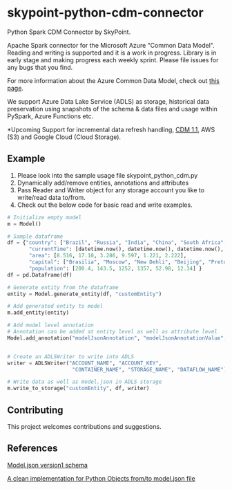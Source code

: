 # skypoint-python-cdm-connector
Python Spark CDM Connector by SkyPoint. 

Apache Spark connector for the Microsoft Azure "Common Data Model". Reading and writing is supported and it is a work in progress. Library is in early stage and making progress each weekly sprint. Please file issues for any bugs that you find. 

For more information about the Azure Common Data Model, check out [this page](https://docs.microsoft.com/en-us/common-data-model/data-lake). <br>

We support Azure Data Lake Service (ADLS) as storage, historical data preservation using snapshots of the schema & data files and usage within PySpark, Azure Functions etc.  

*Upcoming Support for incremental data refresh handling, [CDM 1.1](https://docs.microsoft.com/en-us/common-data-model/cdm-manifest), AWS (S3) and Google Cloud (Cloud Storage). <br>

## Example

1. Please look into the sample usage file skypoint_python_cdm.py
2. Dynamically add/remove entities, annotations and attributes
3. Pass Reader and Writer object for any storage account you like to write/read data to/from.
4. Check out the below code for basic read and write examples.

```python
# Initialize empty model
m = Model()

# Sample dataframe
df = {"country": ["Brazil", "Russia", "India", "China", "South Africa", "ParaSF"],
       "currentTime": [datetime.now(), datetime.now(), datetime.now(), datetime.now(), datetime.now(), datetime.now()],
       "area": [8.516, 17.10, 3.286, 9.597, 1.221, 2.222],
       "capital": ["Brasilia", "Moscow", "New Dehli", "Beijing", "Pretoria", "ParaSF"],
       "population": [200.4, 143.5, 1252, 1357, 52.98, 12.34] }
df = pd.DataFrame(df)

# Generate entity from the dataframe
entity = Model.generate_entity(df, "customEntity")

# Add generated entity to model
m.add_entity(entity)

# Add model level annotation
# Annotation can be added at entity level as well as attribute level
Model.add_annotation("modelJsonAnnotation", "modelJsonAnnotationValue", m)


# Create an ADLSWriter to write into ADLS
writer = ADLSWriter("ACCOUNT_NAME", "ACCOUNT_KEY",
                     "CONTAINER_NAME", "STORAGE_NAME", "DATAFLOW_NAME")    

# Write data as well as model.json in ADLS storage
m.write_to_storage("customEntity", df, writer)
```

## Contributing

This project welcomes contributions and suggestions. 

## References

[Model.json version1 schema](https://github.com/microsoft/CDM/blob/master/docs/schema/modeljsonschema.json)

[A clean implementation for Python Objects from/to model.json file](https://github.com/Azure-Samples/cdm-azure-data-services-integration/blob/master/CDM/python/CdmModel.py)

